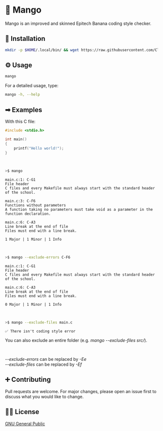 # 🥭 Mango

Mango is an improved and skinned Epitech Banana coding style checker.

## 🔧 Installation

```bash
mkdir -p $HOME/.local/bin/ && wget https://raw.githubusercontent.com/Clement-Lnrd/Mango/main/mango.py -O $HOME/.local/bin/mango && chmod +x $HOME/.local/bin/mango
```

## ⚙ Usage

```bash
mango
```

For a detailed usage, type:
```bash
mango -h, --help
```

## ➡ Examples

With this C file:
```c
#include <stdio.h>

int main()
{
    printf("Hello world!");
}
```

<br/>

```bash
>$ mango
```
```
main.c:1: C-G1
File header
C files and every Makefile must always start with the standard header of the school.

main.c:3: C-F6
Functions without parameters
A function taking no parameters must take void as a parameter in the function declaration.

main.c:6: C-A3
Line break at the end of file
Files must end with a line break.

1 Major | 1 Minor | 1 Info
```

<br/>

```bash
>$ mango --exclude-errors C-F6
```
```
main.c:1: C-G1
File header
C files and every Makefile must always start with the standard header of the school.

main.c:6: C-A3
Line break at the end of file
Files must end with a line break.

0 Major | 1 Minor | 1 Info
```

<br/>

```bash
>$ mango --exclude-files main.c
```
```
✅ There isn't coding style error
```
You can also exclude an entire folder (e.g. *mango --exclude-files src/*).

<br/>

*--exclude-errors* can be replaced by *-Ee*
<br/>
*--exclude-files* can be replaced by *-Ef*

## ➕ Contributing

Pull requests are welcome. For major changes, please open an issue first
to discuss what you would like to change.

## 👨‍⚖️ License

[GNU General Public](https://choosealicense.com/licenses/gpl-3.0/)
